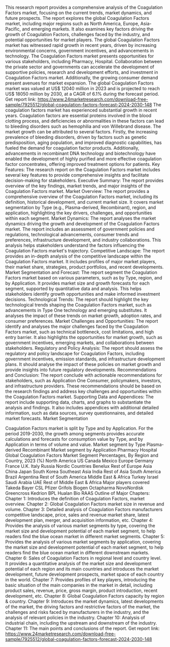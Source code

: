 This research report provides a comprehensive analysis of the Coagulation Factors market, focusing on the current trends, market dynamics, and future prospects. The report explores the global Coagulation Factors market, including major regions such as North America, Europe, Asia-Pacific, and emerging markets. It also examines key factors driving the growth of Coagulation Factors, challenges faced by the industry, and potential opportunities for market players.
The global Coagulation Factors market has witnessed rapid growth in recent years, driven by increasing environmental concerns, government incentives, and advancements in technology. The Coagulation Factors market presents opportunities for various stakeholders, including Pharmacy, Hospital. Collaboration between the private sector and governments can accelerate the development of supportive policies, research and development efforts, and investment in Coagulation Factors market. Additionally, the growing consumer demand present avenues for market expansion.
The global Coagulation Factors market was valued at US$ 12040 million in 2023 and is projected to reach US$ 18050 million by 2030, at a CAGR of 6.1% during the forecast period.
Get report link: https://www.24marketresearch.com/download-free-sample/7925512/global-coagulation-factors-forecast-2024-2030-148 
The coagulation factors market has experienced substantial growth in recent years. Coagulation factors are essential proteins involved in the blood clotting process, and deficiencies or abnormalities in these factors can lead to bleeding disorders such as hemophilia and von Willebrand disease. The market growth can be attributed to several factors. Firstly, the increasing prevalence of bleeding disorders, driven by factors such as genetic predisposition, aging population, and improved diagnostic capabilities, has fueled the demand for coagulation factor products. Additionally, advancements in recombinant DNA technology and biotechnology have enabled the development of highly purified and more effective coagulation factor concentrates, offering improved treatment options for patients.
Key Features:
The research report on the Coagulation Factors market includes several key features to provide comprehensive insights and facilitate decision-making for stakeholders.
Executive Summary: The report provides overview of the key findings, market trends, and major insights of the Coagulation Factors market.
Market Overview: The report provides a comprehensive overview of the Coagulation Factors market, including its definition, historical development, and current market size. It covers market segmentation by Type (e.g., Plasma-derived, Recombinant), region, and application, highlighting the key drivers, challenges, and opportunities within each segment.
Market Dynamics: The report analyses the market dynamics driving the growth and development of the Coagulation Factors market. The report includes an assessment of government policies and regulations, technological advancements, consumer trends and preferences, infrastructure development, and industry collaborations. This analysis helps stakeholders understand the factors influencing the Coagulation Factors market's trajectory.
Competitive Landscape: The report provides an in-depth analysis of the competitive landscape within the Coagulation Factors market. It includes profiles of major market players, their market share, strategies, product portfolios, and recent developments.
Market Segmentation and Forecast: The report segment the Coagulation Factors market based on various parameters, such as by Type, region, and by Application. It provides market size and growth forecasts for each segment, supported by quantitative data and analysis. This helps stakeholders identify growth opportunities and make informed investment decisions.
Technological Trends: The report should highlight the key technological trends shaping the Coagulation Factors market, such as advancements in Type One technology and emerging substitutes. It analyses the impact of these trends on market growth, adoption rates, and consumer preferences.
Market Challenges and Opportunities: The report identify and analyses the major challenges faced by the Coagulation Factors market, such as technical bottleneck, cost limitations, and high entry barrier. It also highlights the opportunities for market growth, such as government incentives, emerging markets, and collaborations between stakeholders.
Regulatory and Policy Analysis: The report should assess the regulatory and policy landscape for Coagulation Factors, including government incentives, emission standards, and infrastructure development plans. It should analyse the impact of these policies on market growth and provide insights into future regulatory developments.
Recommendations and Conclusion: The report conclude with actionable recommendations for stakeholders, such as Application One Consumer, policymakers, investors, and infrastructure providers. These recommendations should be based on the research findings and address key challenges and opportunities within the Coagulation Factors market.
Supporting Data and Appendices: The report include supporting data, charts, and graphs to substantiate the analysis and findings. It also includes appendices with additional detailed information, such as data sources, survey questionnaires, and detailed market forecasts.
Market Segmentation

Coagulation Factors market is split by Type and by Application. For the period 2019-2030, the growth among segments provides accurate calculations and forecasts for consumption value by Type, and by Application in terms of volume and value.
Market segment by Type
Plasma-derived
Recombinant
Market segment by Application
Pharmacy
Hospital
Global Coagulation Factors Market Segment Percentages, By Region and Country, 2023 (%)
North America
US
Canada
Mexico
Europe
Germany
France
U.K.
Italy
Russia
Nordic Countries
Benelux
Rest of Europe
Asia
China
Japan
South Korea
Southeast Asia
India
Rest of Asia
South America
Brazil
Argentina
Rest of South America
Middle East & Africa
Turkey
Israel
Saudi Arabia
UAE
Rest of Middle East & Africa
Major players covered
Takeda
Bayer
CSL
Pfizer
Grifols
Biogen
Octapharma
NovoNordisk
Greencross
Kedrion
BPL
Hualan Bio
RAAS
Outline of Major Chapters:
Chapter 1: Introduces the definition of Coagulation Factors, market overview.
Chapter 2: Global Coagulation Factors market size in revenue and volume.
Chapter 3: Detailed analysis of Coagulation Factors manufacturers competitive landscape, price, sales and revenue market share, latest development plan, merger, and acquisition information, etc.
Chapter 4: Provides the analysis of various market segments by type, covering the market size and development potential of each market segment, to help readers find the blue ocean market in different market segments.
Chapter 5: Provides the analysis of various market segments by application, covering the market size and development potential of each market segment, to help readers find the blue ocean market in different downstream markets.
Chapter 6: Sales of Coagulation Factors in regional level and country level. It provides a quantitative analysis of the market size and development potential of each region and its main countries and introduces the market development, future development prospects, market space of each country in the world.
Chapter 7: Provides profiles of key players, introducing the basic situation of the main companies in the market in detail, including product sales, revenue, price, gross margin, product introduction, recent development, etc.
Chapter 8: Global Coagulation Factors capacity by region & country.
Chapter 9: Introduces the market dynamics, latest developments of the market, the driving factors and restrictive factors of the market, the challenges and risks faced by manufacturers in the industry, and the analysis of relevant policies in the industry.
Chapter 10: Analysis of industrial chain, including the upstream and downstream of the industry.
Chapter 11: The main points and conclusions of the report.
Get report link: https://www.24marketresearch.com/download-free-sample/7925512/global-coagulation-factors-forecast-2024-2030-148 
